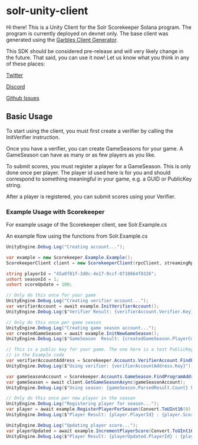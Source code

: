 # solr-unity-client
Hi there! This is a Unity Client for the Solr Scorekeeper Solana program. The program is currently deployed on devnet only. The base client was generated using the [Garbles Client Generator](https://github.com/garbles-labs/Solana.Unity.Anchor).


This SDK should be considered pre-release and will very likely change in the future. That said, you can use it now! Let us know what you think in any of these places:


[Twitter](https://twitter.com/solr_games)

[Discord](https://discord.gg/NwfUPA4d)

[Github Issues](https://github.com/SolrGames/solr-unity-client/issues)


## Basic Usage

To start using the client, you must first create a verifier by calling the InitVerifier instruction.

Once you have a verifier, you can create GameSeasons for your game. A GameSeason can have as many or as few
players as you like. 

To submit scores, you must register a player for a GameSeason. This is only done once per player. The player id used here is for you and should correspond to something meaningful in your game, e.g. a GUID or PublicKey string. 

After a player is registered, you can submit scores using your Verifier. 

### Example Usage with Scorekeeper
For example usage of the Scorekeeper client, see Solr.Example.cs

An example flow using the functions from Solr.Example.cs

```C#
UnityEngine.Debug.Log("Creating account...");

var example = new Scorekeeper.Example.Example();
ScorekeeperClient client = new ScorekeeperClient(rpcClient, streamingRpcClient);

string playerId = "45a0f81f-3d0c-4e17-9ccf-0710864f8326";
ushort seasonId = 1;
ushort scoreUpdate = 100;

// Only do this once for your game
UnityEngine.Debug.Log("Creating verifier account...");
var verifierAccount = await example.InitVerifierAccount();
UnityEngine.Debug.Log($"Verifier Result: {verifierAccount.Verifier.Key}");

// Only do this once per game season
UnityEngine.Debug.Log("Creating game season account...");
var createdGameSeason = await example.InitNewGameSeason();
UnityEngine.Debug.Log($"GameSeason  Result: {createdGameSeason.PlayerCount}");

// This is a public key for your game. The one here is a test PublicKey based on the keypair used
// in the Example code
var verifierAccountAddress = Scorekeeper.Accounts.VerifierAccount.FindProgramAddress(new PublicKey("CboGra4fhDm14GbcdkfLpzC9uaVcwpMFykJ1vzNXwwVB"));
UnityEngine.Debug.Log($"Using verifier: {verifierAccountAddress.Key}");

var gameSeasonAccount = Scorekeeper.Accounts.GameSeason.FindProgramAddress(verifierAccountAddress, seasonId);
var gameSeason = await client.GetGameSeasonAsync(gameSeasonAccount);
UnityEngine.Debug.Log($"Using season: {gameSeason.ParsedResult.Count} key {gameSeasonAccount}");

// Only do this once per new player in the season
UnityEngine.Debug.Log("Registering player for season...");
var player = await example.RegisterPlayerForSeason(Convert.ToUInt16(0), playerId);
UnityEngine.Debug.Log($"Player Result: {player.PlayerId} : {player.Score}");

UnityEngine.Debug.Log("Updating player score...");
var playerUpdated = await example.IncrementPlayerScore(Convert.ToUInt16(0), playerId, scoreUpdate);
UnityEngine.Debug.Log($"Player Result: {playerUpdated.PlayerId} : {playerUpdated.Score}");
```
